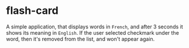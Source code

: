 # flash-card

A simple application, that displays words in `French`, 
and after 3 seconds it shows its meaning in `English`.
If the user selected checkmark under the word, then it's
removed from the list, and won't appear again.